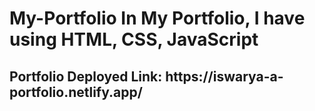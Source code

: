 <h1> My-Portfolio
In My Portfolio, I have using HTML, CSS, JavaScript </h1>

<h2>Portfolio Deployed Link: https://iswarya-a-portfolio.netlify.app/ </h2>
